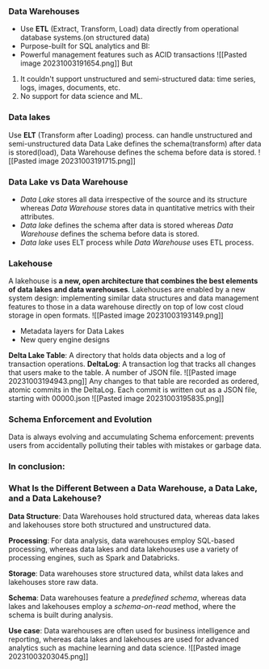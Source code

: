 ### Data Warehouses
- Use **ETL**  (Extract, Transform, Load) data directly from operational database systems.(on structured data)
- Purpose-built for SQL analytics and BI: 
- Powerful management features such as ACID transactions
![[Pasted image 20231003191654.png]]
But 
1. It couldn't support unstructured and semi-structured data: time series, logs, images, documents, etc.
2. No support for data science and ML.

### Data lakes
Use **ELT** (Transform after Loading) process.
can handle unstructured and semi-unstructured data
Data Lake defines the schema(transform) after data is stored(load), Data Warehouse defines the schema before data is stored.
![[Pasted image 20231003191715.png]]
### Data Lake vs Data Warehouse
- *Data Lake* stores all data irrespective of the source and its structure whereas *Data Warehouse* stores data in quantitative metrics with their attributes.
- *Data lake* defines the schema after data is stored whereas *Data Warehouse* defines the schema before data is stored.
- *Data lake* uses ELT process while *Data Warehouse* uses ETL process.
### Lakehouse
A lakehouse is **a new, open architecture that combines the best elements of data lakes and data warehouses**. Lakehouses are enabled by a new system design: implementing similar data structures and data management features to those in a data warehouse directly on top of low cost cloud storage in open formats.
![[Pasted image 20231003193149.png]]
- Metadata layers for Data Lakes 
- New query engine designs

**Delta Lake Table**: A directory that holds data objects and a log of transaction operations.
**DeltaLog**: A transaction log that tracks all changes that users make to the table. A number of JSON file.
![[Pasted image 20231003194943.png]]
Any changes to that table are recorded as ordered, atomic commits in the DeltaLog.
Each commit is written out as a JSON file, starting with 00000.json
![[Pasted image 20231003195835.png]]


### Schema Enforcement and Evolution
Data is always evolving and accumulating
Schema enforcement: prevents users from accidentally polluting their tables with mistakes or garbage data.



### In conclusion:
### What Is the Different Between a Data Warehouse, a Data Lake, and a Data Lakehouse?

**Data Structure**: Data Warehouses hold structured data, whereas data lakes and lakehouses store both structured and unstructured data.

**Processing**: For data analysis, data warehouses employ SQL-based processing, whereas data lakes and data lakehouses use a variety of processing engines, such as Spark and Databricks.

**Storage**: Data warehouses store structured data, whilst data lakes and lakehouses store raw data.

**Schema**: Data warehouses feature a *predefined schema*, whereas data lakes and lakehouses employ a *schema-on-read* method, where the schema is built during analysis.

**Use case**: Data warehouses are often used for business intelligence and reporting, whereas data lakes and lakehouses are used for advanced analytics such as machine learning and data science.
![[Pasted image 20231003203045.png]]

